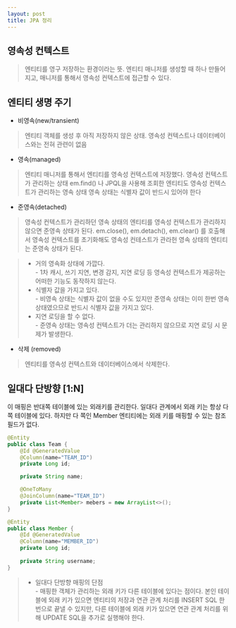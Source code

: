 ```yaml
---
layout: post
title: JPA 정리
---
```


## 영속성 컨텍스트

> 엔티티를 영구 저장하는 환경이라는 뜻. 엔티티 매니저를 생성할 때 하나 만들어지고, 매니저를 통해서 영속성 컨텍스트에 접근할 수 있다. 

## 엔티티 생명 주기 

- 비영속(new/transient)

>  엔티티 객체를 생성 후 아직 저장하지 않은 상태. 영속성 컨텍스트나 데이터베이스와는 전혀 관련이 없음

- 영속(managed)

> 엔티티 매니저를 통해서 엔티티를 영속성 컨텍스트에 저장했다. 영속성 컨텍스트가 관리하는 상태
> em.find() 나 JPQL을 사용해 조회한 엔티티도 영속성 컨텍스트가 관리하는 영속 상태 
> 영속 상태는 식별자 값이 반드시 있어야 한다 

- 준영속(detached)

> 영속성 컨텍스트가 관리하던 영속 상태의 엔티티를 영속성 컨텍스트가 관리하지 않으면 준영속 상태가 된다. 
> em.close(), em.detach(), em.clear() 를 호출해서 영속성 컨텍스트를 초기화해도 영속성 컨테스트가 관라헌 영속 상태의 엔티티는 준영속 상태가 된다. 

> - 거의 영속화 상태에 가깝다.    
> \- 1차 캐시, 쓰기 지연, 변경 감지, 지연 로딩 등 영속성 컨텍스트가 제공하는 어떠한 기능도 동작하지 않는다.
> - 식별자 값을 가지고 있다.     
> \- 비영속 상태는 식별자 값이 없을 수도 있지만 준영속 상태는 이미 한번 영속 상태였으므로 반드시 식별자 값을 가지고 있다. 
> - 지연 로딩을 할 수 없다.     
> \- 준영속 상태는 영속성 컨텍스트가 더는 관리하지 않으므로 지연 로딩 시 문제가 발생한다. 

- 삭제 (removed)

> 엔티티를 영속성 컨텍스트와 데이터베이스에서 삭제한다. 

## 일대다 단방향 [1:N]

이 매핑은 반대쪽 테이블에 있는 외래키를 관리한다. 일대다 관계에서 외래 키는 항상 다쪽 테이블에 있다. 하지만 다 쪽인 Member 엔티티에는 외래 키를 매핑할 수 있는 참조 필드가 없다.

```java
@Entity 
public class Team {
    @Id @GeneratedValue
    @Column(name="TEAM_ID")
    private Long id;

    private String name; 

    @OneToMany
    @JoinColumn(name="TEAM_ID")
    private List<Member> mebers = new ArrayList<>();
}

@Entity
public class Member {
    @Id @GeneratedValue
    @Column(name="MEMBER_ID")
    private Long id;
    
    private String username;
}
```

> - 일대다 단방향 매핑의 단점    
> \- 매핑한 객체가 관리하는 외래 키가 다른 테이블에 있다는 점이다. 본인 테이블에 외래 키가 있으면 엔티티의 저장과 연관 관계 처리를 INSERT SQL 한 번으로 끝낼 수 있지만, 다른 테이블에 외래 키가 있으면 연관 관계 처리를 위해 UPDATE SQL을 추가로 실행해야 한다.

